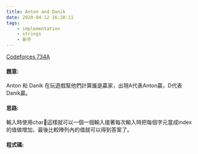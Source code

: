 ```yaml
---
title: Anton and Danik
date: 2020-04-12 16:28:11
tags:
    - implementation
    - strings
    - 新手
---
```

[Codeforces 734A](https://codeforces.com/contest/734/problem/A)
<!-- more -->

#### 題意:
Anton 和 Danik 在玩遊戲幫他們計算誰是贏家，出現A代表Anton贏，D代表Danik贏。

#### 思路:
輸入時使用char這樣就可以一個一個輸入接著每次輸入時把每個字元當成index的值做增加，最後比較陣列內的值就可以得到答案了。

#### 程式碼:
<script src="https://gist.github.com/Daviswww/1b2fec18d40c76e37755a65faec8cae3.js"></script>